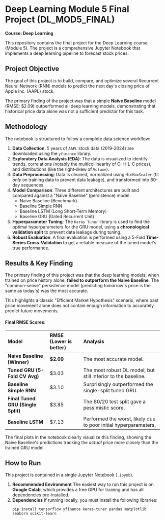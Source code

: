 # Deep Learning Module 5 Final Project (DL_MOD5_FINAL)

**Course: Deep Learning**

This repository contains the final project for the Deep Learning course (Module 5). The project is a comprehensive Jupyter Notebook that implements a deep learning pipeline to forecast stock prices.

## Project Objective

The goal of this project is to build, compare, and optimize several Recurrent Neural Network (RNN) models to predict the next day's closing price of Apple Inc. (AAPL) stock.

The primary finding of the project was that a simple **Naive Baseline** model (RMSE: \$2.09) outperformed all deep learning models, demonstrating that historical price data alone was not a sufficient predictor for this task.

## Methodology

The notebook is structured to follow a complete data science workflow:

1.  **Data Collection**: 5 years of `AAPL` stock data (2019-2024) are downloaded using the `yfinance` library.
2.  **Exploratory Data Analysis (EDA)**: The data is visualized to identify trends, correlations (notably the multicollinearity of O-H-L-C prices), and distributions (like the right-skew of `Volume`).
3.  **Data Preprocessing**: Data is cleaned, normalized using `MinMaxScaler` (fit *only* on training data to prevent data leakage), and transformed into 60-day sequences.
4.  **Model Comparison**: Three different architectures are built and compared against a "Naive Baseline" (persistence) model:
    * Naive Baseline (Benchmark)
    * Baseline Simple RNN
    * Baseline LSTM (Long Short-Term Memory)
    * Baseline GRU (Gated Recurrent Unit)
5.  **Hyperparameter Tuning**: The `Keras Tuner` library is used to find the optimal hyperparameters for the GRU model, using a **chronological validation split** to prevent data leakage during tuning.
6.  **Robust Evaluation**: A final evaluation is performed using a 5-Fold **Time-Series Cross-Validation** to get a reliable measure of the tuned model's true performance.

## Results & Key Finding

The primary finding of this project was that the deep learning models, when trained on price history alone, **failed to outperform the Naive Baseline**. The "common-sense" persistence model (predicting tomorrow's price is the same as today's) was the most accurate.

This highlights a classic "Efficient Market Hypothesis" scenario, where past price movement alone does not contain enough information to accurately predict future movements.

#### Final RMSE Scores:

| Model | RMSE (Lower is better) | Analysis |
| :--- | :--- | :--- |
| **Naive Baseline (Winner)** | **\$2.09** | The most accurate model. |
| **Tuned GRU (5-Fold CV Avg)** | \$3.03 | The most robust DL model, but still inferior to the baseline. |
| **Baseline Simple RNN** | \$3.10 | Surprisingly outperformed the single-split tuned GRU. |
| **Final Tuned GRU (Single Split)** | \$3.85 | The 80/20 test split gave a pessimistic score. |
| **Baseline LSTM** | \$7.13 | Performed the worst, likely due to poor initial hyperparameters. |

The final plots in the notebook clearly visualize this finding, showing the Naive Baseline's predictions tracking the *actual* price more closely than the trained GRU model.

## How to Run

This project is contained in a single Jupyter Notebook (`.ipynb`).

1.  **Recommended Environment**
    The easiest way to run this project is on **Google Colab**, which provides a free GPU for training and has all dependencies pre-installed.
2.  **Dependencies**
    If running locally, you must install the following libraries:
    ```
    pip install tensorflow yfinance keras-tuner pandas matplotlib seaborn scikit-learn
    ```
